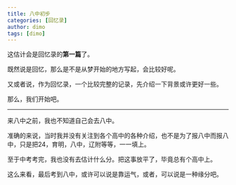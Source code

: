 ```yaml
---
title: 八中初步
categories: [回忆录]
author: dimo
tags: [dimo]
---
```


这估计会是回忆录的**第一篇**了。

既然说是回忆，那么是不是从梦开始的地方写起，会比较好呢。

又或者说，作为回忆录，一个比较完整的记录，先介绍一下背景或许更好一些。

那么，我们开始吧。

---

来八中之前，我也不知道自己会去八中。

准确的来说，当时我并没有关注到各个高中的各种介绍，也不是为了报八中而报八中，只是把24，育明，八中，辽附等等，一一填上。

至于中考考完，我也没有去估计什么分。把这事放平了，毕竟总有个高中上。

这么来看，最后考到八中，或许可以说是靠运气，或者，可以说是一种缘分吧。